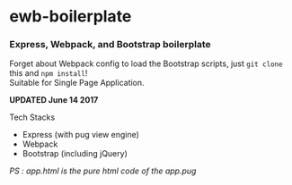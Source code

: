 # ewb-boilerplate
### Express, Webpack, and Bootstrap boilerplate
Forget about Webpack config to load the Bootstrap scripts, just `git clone` this and `npm install`!  
Suitable for Single Page Application.

**UPDATED June 14 2017**

Tech Stacks
* Express (with pug view engine)
* Webpack
* Bootstrap (including jQuery)

*PS : app.html is the pure html code of the app.pug*

